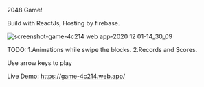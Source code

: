 2048 Game!

Build with ReactJs, Hosting by firebase.

![screenshot-game-4c214 web app-2020 12 01-14_30_09](https://user-images.githubusercontent.com/63794877/100740688-ca529500-33e1-11eb-850d-877466417b6d.png)


TODO:
1.Animations while swipe the blocks.
2.Records and Scores.






Use arrow keys to play


Live Demo: https://game-4c214.web.app/
